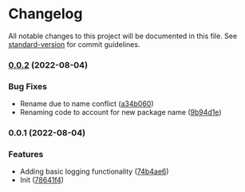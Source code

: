 # Changelog

All notable changes to this project will be documented in this file. See [standard-version](https://github.com/conventional-changelog/standard-version) for commit guidelines.

### [0.0.2](https://github.com/agmoss/winston-azure-data-tables/compare/v0.0.1...v0.0.2) (2022-08-04)


### Bug Fixes

* Rename due to name conflict ([a34b060](https://github.com/agmoss/winston-azure-data-tables/commit/a34b060422085a3021ae4213b984c8b5c424e7d4))
* Renaming code to account for new package name ([9b94d1e](https://github.com/agmoss/winston-azure-data-tables/commit/9b94d1eed35a826d90d6ef6e9bf6fa861211b4b8))

### 0.0.1 (2022-08-04)


### Features

* Adding basic logging functionality ([74b4ae6](https://github.com/agmoss/winston-azure-table/commit/74b4ae6da9368cc8bb34037cbb37b54a9d24c05e))
* Init ([78641f4](https://github.com/agmoss/winston-azure-table/commit/78641f4e858864fac5240d69ad00a2b0d7e6f583))
